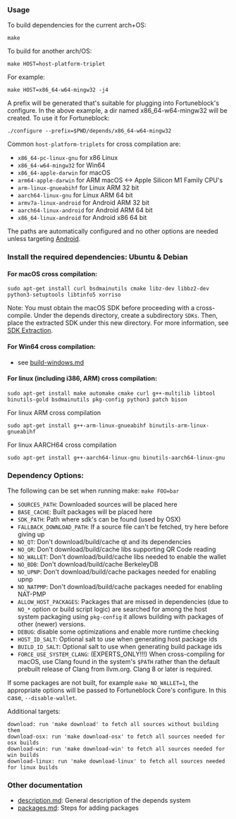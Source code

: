 ### Usage

To build dependencies for the current arch+OS:

    make

To build for another arch/OS:

    make HOST=host-platform-triplet

For example:

    make HOST=x86_64-w64-mingw32 -j4

A prefix will be generated that's suitable for plugging into Fortuneblock's
configure. In the above example, a dir named x86_64-w64-mingw32 will be
created. To use it for Fortuneblock:

    ./configure --prefix=$PWD/depends/x86_64-w64-mingw32

Common `host-platform-triplets` for cross compilation are:

- `x86_64-pc-linux-gnu` for x86 Linux
- `x86_64-w64-mingw32` for Win64
- `x86_64-apple-darwin` for macOS
- `arm64-apple-darwin` for ARM macOS <-> Apple Silicon M1 Family CPU's
- `arm-linux-gnueabihf` for Linux ARM 32 bit
- `aarch64-linux-gnu` for Linux ARM 64 bit
- `armv7a-linux-android` for Android ARM 32 bit
- `aarch64-linux-android` for Android ARM 64 bit
- `x86_64-linux-android` for Android x86 64 bit

The paths are automatically configured and no other options are needed unless targeting [Android](../doc/build-android.md).

### Install the required dependencies: Ubuntu & Debian


#### For macOS cross compilation:

    sudo apt-get install curl bsdmainutils cmake libz-dev libbz2-dev python3-setuptools libtinfo5 xorriso

Note: You must obtain the macOS SDK before proceeding with a cross-compile.
Under the depends directory, create a subdirectory `SDKs`.
Then, place the extracted SDK under this new directory.
For more information, see [SDK Extraction](../contrib/macdeploy/README.md#sdk-extraction).

#### For Win64 cross compilation:

- see [build-windows.md](../doc/build-windows.md#cross-compilation-for-ubuntu-and-windows-subsystem-for-linux)

#### For linux (including i386, ARM) cross compilation:

    sudo apt-get install make automake cmake curl g++-multilib libtool binutils-gold bsdmainutils pkg-config python3 patch bison

For linux ARM cross compilation

	sudo apt-get install g++-arm-linux-gnueabihf binutils-arm-linux-gnueabihf

For linux AARCH64 cross compilation

	sudo apt-get install g++-aarch64-linux-gnu binutils-aarch64-linux-gnu

### Dependency Options:

The following can be set when running make: `make FOO=bar`

- `SOURCES_PATH`: Downloaded sources will be placed here
- `BASE_CACHE`: Built packages will be placed here
- `SDK_PATH`: Path where sdk's can be found (used by OSX)
- `FALLBACK_DOWNLOAD_PATH`: If a source file can't be fetched, try here before giving up
- `NO_QT`: Don't download/build/cache qt and its dependencies
- `NO_QR`: Don't download/build/cache libs supporting QR Code reading
- `NO_WALLET`: Don't download/build/cache libs needed to enable the wallet
- `NO_BDB`: Don't download/build/cache BerkeleyDB
- `NO_UPNP`: Don't download/build/cache packages needed for enabling upnp
- `NO_NATPMP`: Don't download/build/cache packages needed for enabling NAT-PMP
- `ALLOW_HOST_PACKAGES`: Packages that are missed in dependencies (due to <code>NO_*</code> option
   or build script logic) are searched for among the host system packaging
   using <code>pkg-config</code> it allows building with packages of other (newer) versions.
- `DEBUG`: disable some optimizations and enable more runtime checking
- `HOST_ID_SALT`: Optional salt to use when generating host package ids
- `BUILD_ID_SALT`: Optional salt to use when generating build package ids
- `FORCE_USE_SYSTEM_CLANG`: (EXPERTS_ONLY!!!) When cross-compiling for macOS,
   use Clang found in the system's <code>$PATH</code> rather than the default prebuilt
   release of Clang from llvm.org. Clang 8 or later is required.

If some packages are not built, for example `make NO_WALLET=1`, the appropriate
options will be passed to Fortuneblock Core's configure. In this case, `--disable-wallet`.

Additional targets:

    download: run 'make download' to fetch all sources without building them
    download-osx: run 'make download-osx' to fetch all sources needed for osx builds
    download-win: run 'make download-win' to fetch all sources needed for win builds
    download-linux: run 'make download-linux' to fetch all sources needed for linux builds

### Other documentation

- [description.md](description.md): General description of the depends system
- [packages.md](packages.md): Steps for adding packages

